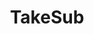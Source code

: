 ---
title: TakeSub
layout: selection
description: Are you a home chef, small local restaurant or you are just looking for some delicious prepared meals?
caption1: I am a Home Chef or Restaurateur.
image1: "/images/illustrations/homechef.png"
imagebg1: "/images/illustrations/homechefbg.jpg"
caption2: I am a Foodie.
image2: "/images/illustrations/foodie.png"
imagebg2: "/images/illustrations/foodiebg.jpg"
---
